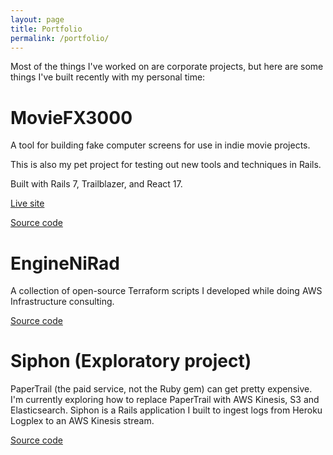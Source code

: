```yaml
---
layout: page
title: Portfolio
permalink: /portfolio/
---
```


Most of the things I've worked on are corporate projects, but here are some things I've built recently with my personal time:

# MovieFX3000

A tool for building fake computer screens for use in indie movie projects.

This is also my pet project for testing out new tools and techniques in Rails.

Built with Rails 7, Trailblazer, and React 17.

[Live site](http://moviefx3000.herokuapp.com/)

[Source code](https://gitlab.com/radamanthus/moviefx)

# EngineNiRad

A collection of open-source Terraform scripts I developed while doing AWS Infrastructure consulting.

[Source code](https://github.com/radamanthus/EngineNiRad)

# Siphon (Exploratory project)

PaperTrail (the paid service, not the Ruby gem) can get pretty expensive. I'm currently exploring how to replace PaperTrail with AWS Kinesis, S3 and Elasticsearch. Siphon is a Rails application I built to ingest logs from Heroku Logplex to an AWS Kinesis stream.

[Source code](https://github.com/radamanthus/siphon-rails)
